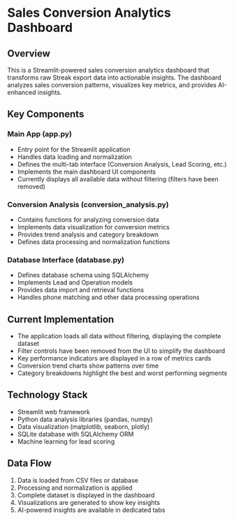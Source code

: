 # Sales Conversion Analytics Dashboard

## Overview
This is a Streamlit-powered sales conversion analytics dashboard that transforms raw Streak export data into actionable insights. The dashboard analyzes sales conversion patterns, visualizes key metrics, and provides AI-enhanced insights.

## Key Components

### Main App (app.py)
- Entry point for the Streamlit application
- Handles data loading and normalization
- Defines the multi-tab interface (Conversion Analysis, Lead Scoring, etc.)
- Implements the main dashboard UI components
- Currently displays all available data without filtering (filters have been removed)

### Conversion Analysis (conversion_analysis.py)
- Contains functions for analyzing conversion data
- Implements data visualization for conversion metrics
- Provides trend analysis and category breakdown
- Defines data processing and normalization functions

### Database Interface (database.py)
- Defines database schema using SQLAlchemy
- Implements Lead and Operation models
- Provides data import and retrieval functions
- Handles phone matching and other data processing operations

## Current Implementation
- The application loads all data without filtering, displaying the complete dataset
- Filter controls have been removed from the UI to simplify the dashboard
- Key performance indicators are displayed in a row of metrics cards
- Conversion trend charts show patterns over time
- Category breakdowns highlight the best and worst performing segments

## Technology Stack
- Streamlit web framework
- Python data analysis libraries (pandas, numpy)
- Data visualization (matplotlib, seaborn, plotly)
- SQLite database with SQLAlchemy ORM
- Machine learning for lead scoring

## Data Flow
1. Data is loaded from CSV files or database
2. Processing and normalization is applied
3. Complete dataset is displayed in the dashboard
4. Visualizations are generated to show key insights
5. AI-powered insights are available in dedicated tabs